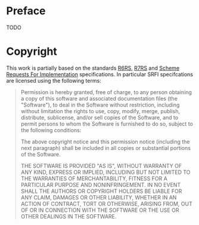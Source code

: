 # Preface

TODO

# Copyright

This work is partially based on the standards [R6RS](http://www.r6rs.org/), [R7RS](http://r7rs.org/) and [Scheme Requests For Implementation](https://srfi.schemers.org/) specifications.  In particular SRFI specifcations are licensed using the following terms:

> Permission is hereby granted, free of charge, to any person obtaining a copy of this software and associated documentation files (the "Software"), to deal in the Software without restriction, including without limitation the rights to use, copy, modify, merge, publish, distribute, sublicense, and/or sell copies of the Software, and to permit persons to whom the Software is furnished to do so, subject to the following conditions:
>
> The above copyright notice and this permission notice (including the next paragraph) shall be included in all copies or substantial portions of the Software.
>
> THE SOFTWARE IS PROVIDED "AS IS", WITHOUT WARRANTY OF ANY KIND, EXPRESS OR IMPLIED, INCLUDING BUT NOT LIMITED TO THE WARRANTIES OF MERCHANTABILITY, FITNESS FOR A PARTICULAR PURPOSE AND NONINFRINGEMENT. IN NO EVENT SHALL THE AUTHORS OR COPYRIGHT HOLDERS BE LIABLE FOR ANY CLAIM, DAMAGES OR OTHER LIABILITY, WHETHER IN AN ACTION OF CONTRACT, TORT OR OTHERWISE, ARISING FROM, OUT OF OR IN CONNECTION WITH THE SOFTWARE OR THE USE OR OTHER DEALINGS IN THE SOFTWARE.